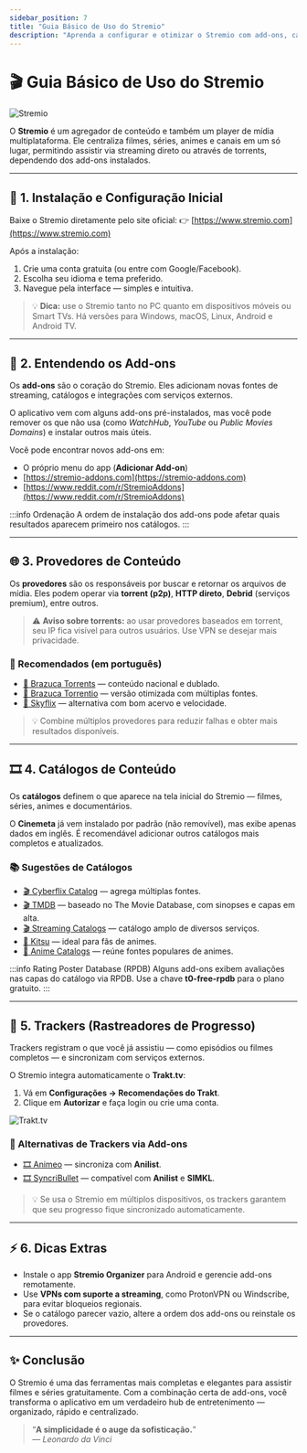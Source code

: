 ```yaml
---
sidebar_position: 7
title: "Guia Básico de Uso do Stremio"
description: "Aprenda a configurar e otimizar o Stremio com add-ons, catálogos e rastreadores."
---
```


# 🎬 Guia Básico de Uso do Stremio

![Stremio](/img/Stremio-logo.png)

O **Stremio** é um agregador de conteúdo e também um player de mídia multiplataforma. Ele centraliza filmes, séries, animes e canais em um só lugar, permitindo assistir via streaming direto ou através de torrents, dependendo dos add-ons instalados.

---

## 🧭 1. Instalação e Configuração Inicial

Baixe o Stremio diretamente pelo site oficial:
👉 [https://www.stremio.com](https://www.stremio.com)

Após a instalação:
1. Crie uma conta gratuita (ou entre com Google/Facebook).
2. Escolha seu idioma e tema preferido.
3. Navegue pela interface — simples e intuitiva.

> 💡 **Dica:** use o Stremio tanto no PC quanto em dispositivos móveis ou Smart TVs. Há versões para Windows, macOS, Linux, Android e Android TV.

---

## 🧩 2. Entendendo os Add-ons

Os **add-ons** são o coração do Stremio. Eles adicionam novas fontes de streaming, catálogos e integrações com serviços externos.

O aplicativo vem com alguns add-ons pré-instalados, mas você pode remover os que não usa (como *WatchHub*, *YouTube* ou *Public Movies Domains*) e instalar outros mais úteis.

Você pode encontrar novos add-ons em:
- O próprio menu do app (**Adicionar Add-on**)
- [https://stremio-addons.com](https://stremio-addons.com)
- [https://www.reddit.com/r/StremioAddons](https://www.reddit.com/r/StremioAddons)

:::info Ordenação
A ordem de instalação dos add-ons pode afetar quais resultados aparecem primeiro nos catálogos.
:::

---

## 🌐 3. Provedores de Conteúdo

Os **provedores** são os responsáveis por buscar e retornar os arquivos de mídia. Eles podem operar via **torrent (p2p)**, **HTTP direto**, **Debrid** (serviços premium), entre outros.

> ⚠️ **Aviso sobre torrents:** ao usar provedores baseados em torrent, seu IP fica visível para outros usuários. Use VPN se desejar mais privacidade.

### 🔗 Recomendados (em português)

- [🧲 Brazuca Torrents](https://stremio-addons.com/brazuca-torrents.html) — conteúdo nacional e dublado.  
- [🧲 Brazuca Torrentio](https://stremio-addons.com/torrentio-brazuca.html) — versão otimizada com múltiplas fontes.  
- [🔗 Skyflix](https://stremio-addons.com/skyflix.html) — alternativa com bom acervo e velocidade.

> 💡 Combine múltiplos provedores para reduzir falhas e obter mais resultados disponíveis.

---

## 🎞️ 4. Catálogos de Conteúdo

Os **catálogos** definem o que aparece na tela inicial do Stremio — filmes, séries, animes e documentários.

O **Cinemeta** já vem instalado por padrão (não removível), mas exibe apenas dados em inglês. É recomendável adicionar outros catálogos mais completos e atualizados.

### 📚 Sugestões de Catálogos

- [🎬 Cyberflix Catalog](https://stremio-addons.com/cyberflix-catalog.html) — agrega múltiplas fontes.  
- [🎬 TMDB](https://stremio-addons.com/the-movie-database-addon.html) — baseado no The Movie Database, com sinopses e capas em alta.  
- [🎬 Streaming Catalogs](https://stremio-addons.com/streaming-catalogs.html) — catálogo amplo de diversos serviços.  
- [🌸 Kitsu](https://stremio-addons.com/anime-kitsu.html) — ideal para fãs de animes.  
- [🌸 Anime Catalogs](https://1fe84bc728af-stremio-anime-catalogs.baby-beamup.club/configure) — reúne fontes populares de animes.

:::info Rating Poster Database (RPDB)
Alguns add-ons exibem avaliações nas capas do catálogo via RPDB. Use a chave **t0-free-rpdb** para o plano gratuito.
:::

---

## 🎯 5. Trackers (Rastreadores de Progresso)

Trackers registram o que você já assistiu — como episódios ou filmes completos — e sincronizam com serviços externos.

O Stremio integra automaticamente o **Trakt.tv**:
1. Vá em **Configurações → Recomendações do Trakt**.  
2. Clique em **Autorizar** e faça login ou crie uma conta.

![Trakt.tv](/img/Stremio2.png)

### 🔄 Alternativas de Trackers via Add-ons

- [🎞️ Animeo](https://stremio-addons.com/animeo.html) — sincroniza com **Anilist**.  
- [🎞️ SyncriBullet](https://stremio-addons.com/syncribullet.html) — compatível com **Anilist** e **SIMKL**.

> 💡 Se usa o Stremio em múltiplos dispositivos, os trackers garantem que seu progresso fique sincronizado automaticamente.

---

## ⚡ 6. Dicas Extras

- Instale o app **Stremio Organizer** para Android e gerencie add-ons remotamente.
- Use **VPNs com suporte a streaming**, como ProtonVPN ou Windscribe, para evitar bloqueios regionais.
- Se o catálogo parecer vazio, altere a ordem dos add-ons ou reinstale os provedores.

---

## ✨ Conclusão

O Stremio é uma das ferramentas mais completas e elegantes para assistir filmes e séries gratuitamente. Com a combinação certa de add-ons, você transforma o aplicativo em um verdadeiro hub de entretenimento — organizado, rápido e centralizado.

> “**A simplicidade é o auge da sofisticação.**”  
> — *Leonardo da Vinci*




